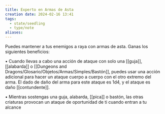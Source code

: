 ```yaml
---
title: Experto en Armas de Asta
creation date: 2024-02-16 13:41
tags:
  - state/seedling
  - type/note
aliases:
---
```

Puedes mantener a tus enemigos a raya con armas de asta. Ganas los siguientes beneficios:

• Cuando llevas a cabo una acción de ataque con solo una [[guja]], [[alabarda]] o [[Dungeons and Dragons/Glosario/Objetos/Armas/Simples/Bastón]], puedes usar una acción adicional para hacer un ataque cuerpo a cuerpo con el otro extremo del arma. El dado de daño del arma para este ataque es 1d4, y el ataque es daño [[contundente]].

• Mientras sostengas una guja, alabarda, [[pica]] o bastón, las otras criaturas provocan un ataque de
oportunidad de ti cuando entran a tu alcance
